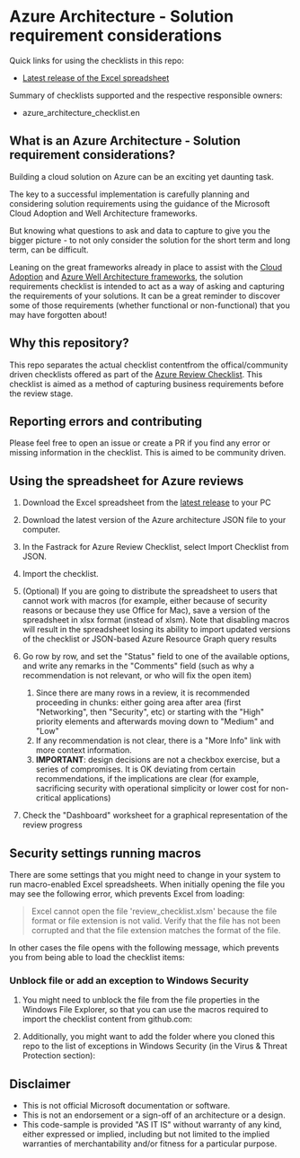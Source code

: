 
# Azure Architecture - Solution requirement considerations

Quick links for using the checklists in this repo:

- [Latest release of the Excel spreadsheet](https://github.com/Azure/review-checklists/releases/latest/download/review_checklist.xlsm)

Summary of checklists supported and the respective responsible owners:

- azure_architecture_checklist.en

## What is an Azure Architecture - Solution requirement considerations?

Building a cloud solution on Azure can be an exciting yet daunting task.

The key to a successful implementation is carefully planning and considering solution requirements using the guidance of the Microsoft Cloud Adoption and Well Architecture frameworks.

But knowing what questions to ask and data to capture to give you the bigger picture - to not only consider the solution for the short term and long term, can be difficult.

Leaning on the great frameworks already in place to assist with the [Cloud Adoption](https://learn.microsoft.com/en-us/azure/cloud-adoption-framework/?WT.mc_id=AZ-MVP-5004796) and [Azure Well Architecture frameworks](https://learn.microsoft.com/en-us/azure/architecture/framework/?WT.mc_id=AZ-MVP-5004796), the solution requirements checklist is intended to act as a way of asking and capturing the requirements of your solutions. It can be a great reminder to discover some of those requirements (whether functional or non-functional) that you may have forgotten about!

## Why this repository?

This repo separates the actual checklist contentfrom the offical/community driven checklists offered as part of the [Azure Review Checklist](https://github.com/Azure/review-checklists). This checklist is aimed as a method of capturing business requirements before the review stage.

## Reporting errors and contributing

Please feel free to open an issue or create a PR if you find any error or missing information in the checklist. This is aimed to be community driven.

## Using the spreadsheet for Azure reviews

1. Download the Excel spreadsheet from the [latest release](https://github.com/Azure/review-checklists/releases/latest/download/review_checklist.xlsm) to your PC

2. Download the latest version of the Azure architecture JSON file to your computer.

3. In the Fastrack for Azure Review Checklist, select Import Checklist from JSON.

4. Import the checklist.

5. (Optional) If you are going to distribute the spreadsheet to users that cannot work with macros (for example, either because of security reasons or because they use Office for Mac), save a version of the spreadsheet in xlsx format (instead of xlsm). Note that disabling macros will result in the spreadsheet losing its ability to import updated versions of the checklist or JSON-based Azure Resource Graph query results

6. Go row by row, and set the "Status" field to one of the available options, and write any remarks in the "Comments" field (such as why a recommendation is not relevant, or who will fix the open item)

   1. Since there are many rows in a review, it is recommended proceeding in chunks: either going area after area (first "Networking", then "Security", etc) or starting with the "High" priority elements and afterwards moving down to "Medium" and "Low"
   1. If any recommendation is not clear, there is a "More Info" link with more context information.
   1. **IMPORTANT**: design decisions are not a checkbox exercise, but a series of compromises. It is OK deviating from certain recommendations, if the implications are clear (for example, sacrificing security with operational simplicity or lower cost for non-critical applications)

7. Check the "Dashboard" worksheet for a graphical representation of the review progress

## Security settings running macros

There are some settings that you might need to change in your system to run macro-enabled Excel spreadsheets. When initially opening the file you may see the following error, which prevents Excel from loading:

> Excel cannot open the file 'review_checklist.xlsm' because the file format or file extension is not valid. Verify that the file has not been corrupted and that the file extension matches the format of the file.

In other cases the file opens with the following message, which prevents you from being able to load the checklist items:

### Unblock file or add an exception to Windows Security

1. You might need to unblock the file from the file properties in the Windows File Explorer, so that you can use the macros required to import the checklist content from github.com:

2. Additionally, you might want to add the folder where you cloned this repo to the list of exceptions in Windows Security (in the Virus & Threat Protection section):

## Disclaimer

- This is not official Microsoft documentation or software.
- This is not an endorsement or a sign-off of an architecture or a design.
- This code-sample is provided "AS IT IS" without warranty of any kind, either expressed or implied, including but not limited to the implied warranties of merchantability and/or fitness for a particular purpose.
